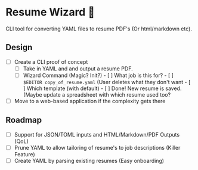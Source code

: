 # Resume Wizard 🧙

CLI tool for converting YAML files to resume PDF's (Or html/markdown etc).

## Design
- [ ] Create a CLI proof of concept
    - [ ] Take in YAML and and output a resume PDF.
    - [ ] Wizard Command (Magic? Init?) 
            - [ ] What job is this for?
            - [ ] `$EDITOR copy_of_resume.yaml` (User deletes what they don't want
            - [ ] Which template (with default)
            - [ ] Done! New resume is saved. (Maybe update a spreadsheet with which resume used too?

- [ ] Move to a web-based application if the complexity gets there

## Roadmap
- [ ] Support for JSON/TOML inputs and HTML/Markdown/PDF Outputs (QoL)
- [ ] Prune YAML to allow tailoring of resume's to job descriptions (Killer Feature)
- [ ] Create YAML by parsing existing resumes (Easy onboarding)
